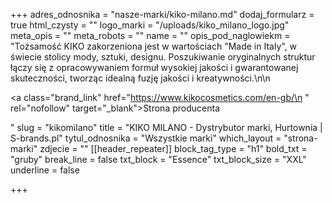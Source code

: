 +++
adres_odnosnika = "nasze-marki/kiko-milano.md"
dodaj_formularz = true
html_czysty = ""
logo_marki = "/uploads/kiko_milano_logo.jpg"
meta_opis = ""
meta_robots = ""
name = ""
opis_pod_naglowiekm = "Tożsamość KIKO zakorzeniona jest w wartościach \"Made in Italy\", w świecie stolicy mody, sztuki, designu. Poszukiwanie oryginalnych struktur łączy się z opracowywaniem formuł wysokiej jakości i gwarantowanej skuteczności, tworząc idealną fuzję jakości i kreatywności.\n\n    <p><a class=\"brand_link\" href=\"https://www.kikocosmetics.com/en-gb/\n    \" rel=\"nofollow\" target=\"_blank\">Strona producenta</a></p>"
slug = "kikomilano"
title = "KIKO MILANO - Dystrybutor marki, Hurtownia | S-brands.pl"
tytul_odnosnika = "Wszystkie marki"
which_layout = "strona-marki"
zdjecie = ""
[[header_repeater]]
block_tag_type = "h1"
bold_txt = "gruby"
break_line = false
txt_block = "Essence"
txt_block_size = "XXL"
underline = false

+++
